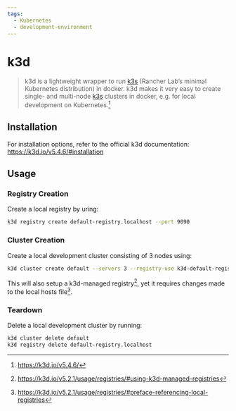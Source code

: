 ```yaml
---
tags:
  - Kubernetes
  - development-environment
---
```


# k3d

> k3d is a lightweight wrapper to run [k3s](https://github.com/rancher/k3s) (Rancher Lab’s minimal Kubernetes distribution) in docker.
> k3d makes it very easy to create single- and multi-node [k3s](https://github.com/rancher/k3s) clusters in docker, e.g. for local development on Kubernetes.[^1]

## Installation

For installation options, refer to the official k3d documentation: <https://k3d.io/v5.4.6/#installation>

## Usage

### Registry Creation

Create a local registry by uring:

```bash
k3d registry create default-registry.localhost --port 9090
```

### Cluster Creation

Create a local development cluster consisting of 3 nodes using:

```bash
k3d cluster create default --servers 3 --registry-use k3d-default-registry.localhost:9090
```

This will also setup a k3d-managed registry[^2], yet it requires changes made to the local hosts file[^3].

### Teardown

Delete a local development cluster by running:

```bash
k3d cluster delete default
k3d registry delete default-registry.localhost
```

[^1]: <https://k3d.io/v5.4.6/>
[^2]: <https://k3d.io/v5.2.1/usage/registries/#using-k3d-managed-registries>
[^3]: <https://k3d.io/v5.2.1/usage/registries/#preface-referencing-local-registries>
